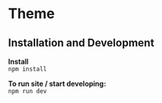 # Theme

## Installation and Development
**Install**  
`npm install`

**To run site / start developing:**  
`npm run dev`


